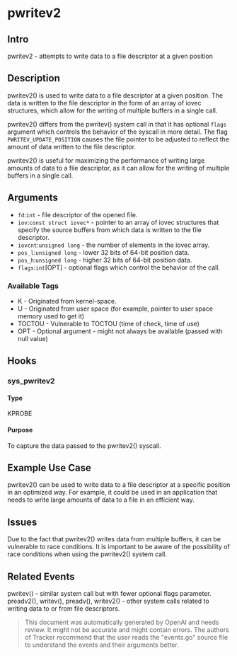 
# pwritev2

## Intro
pwritev2 - attempts to write data to a file descriptor at a given position

## Description
pwritev2() is used to write data to a file descriptor at a given position. The data is written to the file descriptor in the form of an array of iovec structures, which allow for the writing of multiple buffers in a single call. 

pwritev2() differs from the pwritev() system call in that it has optional `flags` argument which controls the behavior of the syscall in more detail. The flag `PWRITEV_UPDATE_POSITION` causes the file pointer to be adjusted to reflect the amount of data written to the file descriptor.

pwritev2() is useful for maximizing the performance of writing large amounts of data to a file descriptor, as it can allow for the writing of multiple buffers in a single call.

## Arguments
* `fd`:`int` - file descriptor of the opened file.
* `iov`:`const struct iovec*` - pointer to an array of iovec structures that specify the source buffers from which data is written to the file descriptor.
* `iovcnt`:`unsigned long` - the number of elements in the iovec array.
* `pos_l`:`unsigned long` - lower 32 bits of 64-bit position data.
* `pos_h`:`unsigned long` - higher 32 bits of 64-bit position data.
* `flags`:`int`[OPT] - optional flags which control the behavior of the call.

### Available Tags
* K - Originated from kernel-space.
* U - Originated from user space (for example, pointer to user space memory used to get it)
* TOCTOU - Vulnerable to TOCTOU (time of check, time of use)
* OPT - Optional argument - might not always be available (passed with null value)

## Hooks
### sys\_pwritev2
#### Type
KPROBE
#### Purpose
To capture the data passed to the pwritev2() syscall.

## Example Use Case
pwritev2() can be used to write data to a file descriptor at a specific position in an optimized way. For example, it could be used in an application that needs to write large amounts of data to a file in an efficient way.

## Issues
Due to the fact that pwritev2() writes data from multiple buffers, it can be vulnerable to race conditions. It is important to be aware of the possibility of race conditions when using the pwritev2() system call.

## Related Events
pwritev() - similar system call but with fewer optional flags parameter.
preadv2(), writev(), preadv(), writev2() - other system calls related to writing data to or from file descriptors.

> This document was automatically generated by OpenAI and needs review. It might
> not be accurate and might contain errors. The authors of Tracker recommend that
> the user reads the "events.go" source file to understand the events and their
> arguments better.
